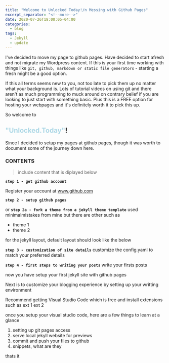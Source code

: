 ```yaml
---
title: "Welcome to Unlocked Today!/n Messing with Github Pages"
excerpt_separator: "<!--more-->"
date: 2020-07-26T18:00:05-04:00
categories:
  - blog
tags:
  - Jekyll
  - update
---
```


I've decided to move my page to github pages. Have decided to start afresh and not migrate my Wordpress content. If this is your first time working with things like `git, github, markdown or static file generators` - starting a fresh might be a good option.

If this all terms seems new to you, not too late to pick them up no matter what your background is. Lots of tutorial videos on using git and there aren't as much programming to muck around on contrary belief if you are looking to just start with something basic. Plus this is a FREE option for hosting your webpages and it's definitely worth it to pick this up.

So welcome to 
## **<span style="color:lightblue">"Unlocked.Today"</span>**!

Since I decided to setup my pages at github pages, though it was worth to document some of the journey down here.

### **CONTENTS**
>include content that is diplayed below

**`step 1 - get github account`**


Register your account at
  www.github.com


**`step 2 - setup github pages`**

or
**`step 2a - fork a theme from a jekyll theme template`**
used minimalmistakes from mine but there are other such as

- theme 1
- theme 2

for the jekyll layout, default layout should look like the below

<!--more-->

**`step 3 - customization of site details`**
customize the config.yaml to match your preferred details

**`step 4 - first steps to writing your posts`**
write your firsts posts

now you have setup your first jekyll site with github pages

Next is to customize your blogging experience by setting up your writting environment

Recommend getting Visual Studio Code which is free and install extensions such as
ext 1
ext 2

once you setup your visual studio code, here are a few things to learn at a glance

1. setting up git pages access
2. serve local jekyll website for previews
3. commit and push your files to github
4. snippets, what are they

thats it

